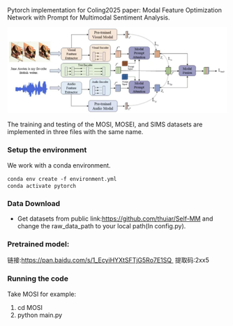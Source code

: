 Pytorch implementation for Coling2025 paper: Modal Feature Optimization Network with Prompt for Multimodal Sentiment Analysis.

![Image text](https://github.com/123sprouting/MFON/blob/main/MFON-structure.jpg)



The training and testing of the MOSI, MOSEI, and SIMS datasets are implemented in three files with the same name.

### Setup the environment

We work with a conda environment.

```
conda env create -f environment.yml
conda activate pytorch
```

### Data Download

- Get datasets from public link:https://github.com/thuiar/Self-MM and  change the raw_data_path  to your local path(In config.py).
### Pretrained model:
链接:https://pan.baidu.com/s/1_EcyiHYXtSFTjG5Ro7E1SQ 
提取码:2xx5

### Running the code

Take MOSI for example:
1. cd MOSI
2. python main.py 

